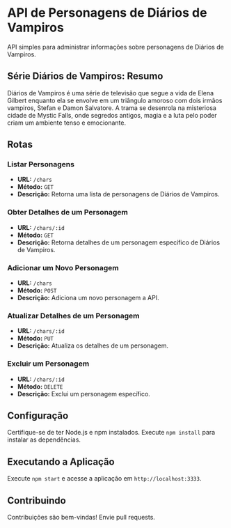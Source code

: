 # API de Personagens de Diários de Vampiros

API simples para administrar informações sobre personagens de Diários de Vampiros.

## Série Diários de Vampiros: Resumo

Diários de Vampiros é uma série de televisão que segue a vida de Elena Gilbert enquanto ela se envolve em um triângulo amoroso com dois irmãos vampiros, Stefan e Damon Salvatore. A trama se desenrola na misteriosa cidade de Mystic Falls, onde segredos antigos, magia e a luta pelo poder criam um ambiente tenso e emocionante.

## Rotas

### Listar Personagens

- **URL:** `/chars`
- **Método:** `GET`
- **Descrição:** Retorna uma lista de personagens de Diários de Vampiros.

### Obter Detalhes de um Personagem

- **URL:** `/chars/:id`
- **Método:** `GET`
- **Descrição:** Retorna detalhes de um personagem específico de Diários de Vampiros.

### Adicionar um Novo Personagem

- **URL:** `/chars`
- **Método:** `POST`
- **Descrição:** Adiciona um novo personagem a API.

### Atualizar Detalhes de um Personagem

- **URL:** `/chars/:id`
- **Método:** `PUT`
- **Descrição:** Atualiza os detalhes de um personagem.

### Excluir um Personagem

- **URL:** `/chars/:id`
- **Método:** `DELETE`
- **Descrição:** Exclui um personagem específico.

## Configuração

Certifique-se de ter Node.js e npm instalados. Execute `npm install` para instalar as dependências.

## Executando a Aplicação

Execute `npm start` e acesse a aplicação em `http://localhost:3333`.

## Contribuindo

Contribuições são bem-vindas! Envie pull requests.
